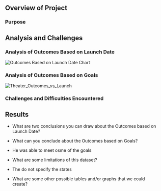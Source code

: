 

## Overview of Project

### Purpose

## Analysis and Challenges

### Analysis of Outcomes Based on Launch Date
![Outcomes Based on Launch Date Chart](https://user-images.githubusercontent.com/96274446/148723099-bdb2f6bd-59e7-4f14-b465-5d00229e1ecf.png)


### Analysis of Outcomes Based on Goals
![Theater_Outcomes_vs_Launch](https://user-images.githubusercontent.com/96274446/148723080-ae995b76-c558-486a-8af5-7b38303082fa.png)


### Challenges and Difficulties Encountered

## Results

- What are two conclusions you can draw about the Outcomes based on Launch Date?

- What can you conclude about the Outcomes based on Goals?
- He was able to meet osme of the goals

- What are some limitations of this dataset?
- The do not specify the states

- What are some other possible tables and/or graphs that we could create?
